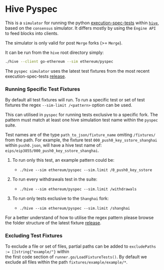# Hive Pyspec

This is a `simulator` for running the python [execution-spec-tests](https://github.com/ethereum/execution-spec-tests) within [`hive`](https://github.com/ethereum/hive), based on the `consensus` simulator. It differs mostly by using the `Engine API` to feed blocks into clients. 

The simulator is only valid for post `Merge` forks (>= `Merge`).

It can be run from the `hive` root directory simply:
```sh
./hive --client go-ethereum --sim ethereum/pyspec
```

The `pyspec simulator` uses the latest test fixtures from the
most recent execution-spec-tests [release](https://github.com/ethereum/execution-spec-tests/releases).


### Running Specific Test Fixtures

By default all test fixtures will run. To run a specific test or set of test fixtures the regex `--sim-limit /<pattern>` option can be used.

This can utilised in `pyspec` for running tests exclusive to  a specific fork. The pattern must match at least one hive simulation test name within the `pyspec` suite.

Test names are of the type `path_to_json/fixture_name` omiting `/fixtures/` from the path. For example, the fixture test `000_push0_key_sstore_shanghai` within `push0.json`, will have a hive test name of: `eips/eip3855/000_push0_key_sstore_shanghai`.

1) To run only this test, an example pattern could be:
   - `./hive --sim ethereum/pyspec --sim.limit /0_push0_key_sstore`

2) To run every withdrawals test in the suite:
   - `./hive --sim ethereum/pyspec --sim.limit /withdrawals`

3) To run only tests exclusive to the `Shanghai` fork:
   - `./hive --sim ethereum/pyspec --sim.limit /shanghai`

For a better understand of how to utilise the regex pattern please browse the folder structure of the latest fixture [release](https://github.com/ethereum/execution-spec-tests/releases).


### Excluding Test Fixtures

To exclude a file or set of files, partial paths can be added to `excludePaths := []string{"example/"}` within \
the first code section of `runner.go/LoadFixtureTests()`. By default we exclude all files within the path `fixtures/example/example/*`. 

